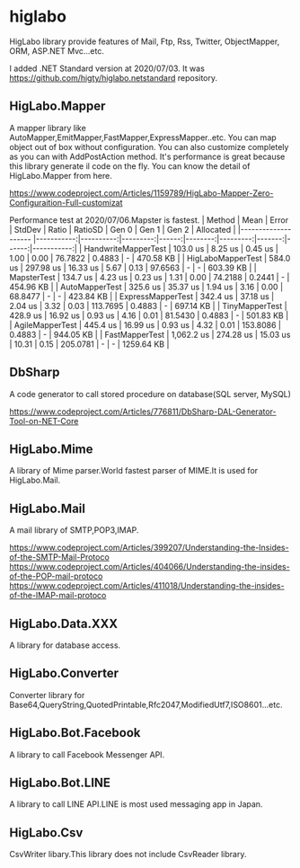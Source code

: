 # higlabo
HigLabo library provide features of Mail, Ftp, Rss, Twitter, ObjectMapper, ORM, ASP.NET Mvc...etc.

I added .NET Standard version at 2020/07/03.
It was https://github.com/higty/higlabo.netstandard repository.


## HigLabo.Mapper

A mapper library like AutoMapper,EmitMapper,FastMapper,ExpressMapper..etc.
You can map object out of box without configuration.
You can also customize completely as you can with AddPostAction method.
It's performance is great because this library generate il code on the fly.
You can know the detail of HigLabo.Mapper from here.

https://www.codeproject.com/Articles/1159789/HigLabo-Mapper-Zero-Configuraition-Full-customizat

Performance test at 2020/07/06.Mapster is fastest.
|              Method |       Mean |     Error |   StdDev | Ratio | RatioSD |    Gen 0 |  Gen 1 | Gen 2 |  Allocated |
|-------------------- |-----------:|----------:|---------:|------:|--------:|---------:|-------:|------:|-----------:|
| HandwriteMapperTest |   103.0 us |   8.25 us |  0.45 us |  1.00 |    0.00 |  76.7822 | 0.4883 |     - |  470.58 KB |
|   HigLaboMapperTest |   584.0 us | 297.98 us | 16.33 us |  5.67 |    0.13 |  97.6563 |      - |     - |  603.39 KB |
|         MapsterTest |   134.7 us |   4.23 us |  0.23 us |  1.31 |    0.00 |  74.2188 | 0.2441 |     - |  454.96 KB |
|      AutoMapperTest |   325.6 us |  35.37 us |  1.94 us |  3.16 |    0.00 |  68.8477 |      - |     - |  423.84 KB |
|   ExpressMapperTest |   342.4 us |  37.18 us |  2.04 us |  3.32 |    0.03 | 113.7695 | 0.4883 |     - |  697.14 KB |
|      TinyMapperTest |   428.9 us |  16.92 us |  0.93 us |  4.16 |    0.01 |  81.5430 | 0.4883 |     - |  501.83 KB |
|     AgileMapperTest |   445.4 us |  16.99 us |  0.93 us |  4.32 |    0.01 | 153.8086 | 0.4883 |     - |  944.05 KB |
|      FastMapperTest | 1,062.2 us | 274.28 us | 15.03 us | 10.31 |    0.15 | 205.0781 |      - |     - | 1259.64 KB |


## DbSharp
A code generator to call stored procedure on database(SQL server, MySQL)

https://www.codeproject.com/Articles/776811/DbSharp-DAL-Generator-Tool-on-NET-Core

## HigLabo.Mime
A library of Mime parser.World fastest parser of MIME.It is used for HigLabo.Mail.

## HigLabo.Mail
A mail library of SMTP,POP3,IMAP.

https://www.codeproject.com/Articles/399207/Understanding-the-Insides-of-the-SMTP-Mail-Protoco
https://www.codeproject.com/Articles/404066/Understanding-the-insides-of-the-POP-mail-protoco
https://www.codeproject.com/Articles/411018/Understanding-the-insides-of-the-IMAP-mail-protoco

## HigLabo.Data.XXX
A library for database access.

## HigLabo.Converter
Converter library for Base64,QueryString,QuotedPrintable,Rfc2047,ModifiedUtf7,ISO8601...etc.

## HigLabo.Bot.Facebook
A library to call Facebook Messenger API.

## HigLabo.Bot.LINE
A library to call LINE API.LINE is most used messaging app in Japan.

## HigLabo.Csv
CsvWriter libary.This library does not include CsvReader library.



